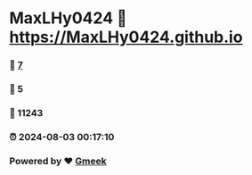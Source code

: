 # MaxLHy0424 :link: https://MaxLHy0424.github.io 
### :page_facing_up: [7](https://MaxLHy0424.github.io/tag.html) 
### :speech_balloon: 5 
### :hibiscus: 11243 
### :alarm_clock: 2024-08-03 00:17:10 
### Powered by :heart: [Gmeek](https://github.com/Meekdai/Gmeek)

